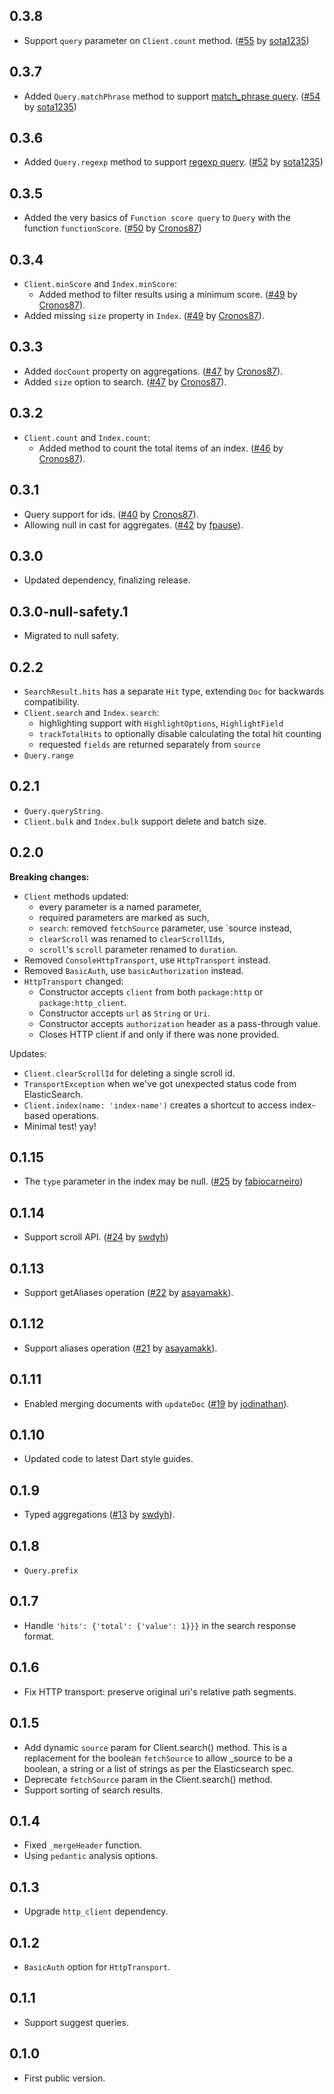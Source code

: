 ## 0.3.8

- Support `query` parameter on `Client.count` method. ([#55](https://github.com/isoos/elastic_client/pull/55) by [sota1235](https://github.com/sota1235))

## 0.3.7

- Added `Query.matchPhrase` method to support [match_phrase query](https://www.elastic.co/guide/en/elasticsearch/reference/current/query-dsl-match-query-phrase.html).
  ([#54](https://github.com/isoos/elastic_client/pull/54) by [sota1235](https://github.com/sota1235))

## 0.3.6

- Added `Query.regexp` method to support [regexp query](https://www.elastic.co/guide/en/elasticsearch/reference/current/query-dsl-regexp-query.html). ([#52](https://github.com/isoos/elastic_client/pull/52) by [sota1235](https://github.com/sota1235))

## 0.3.5

- Added the very basics of `Function score query` to `Query` with the function `functionScore`. ([#50](https://github.com/isoos/elastic_client/pull/50) by [Cronos87](https://github.com/Cronos87))

## 0.3.4

- `Client.minScore` and `Index.minScore`:
  - Added method to filter results using a minimum score. ([#49](https://github.com/isoos/elastic_client/pull/49) by [Cronos87](https://github.com/Cronos87)).
- Added missing `size` property in `Index`. ([#49](https://github.com/isoos/elastic_client/pull/49) by [Cronos87](https://github.com/Cronos87)).

## 0.3.3

- Added `docCount` property on aggregations. ([#47](https://github.com/isoos/elastic_client/pull/47) by [Cronos87](https://github.com/Cronos87)).
- Added `size` option to search. ([#47](https://github.com/isoos/elastic_client/pull/47) by [Cronos87](https://github.com/Cronos87)).

## 0.3.2

- `Client.count` and `Index.count`:
  - Added method to count the total items of an index. ([#46](https://github.com/isoos/elastic_client/pull/46) by [Cronos87](https://github.com/Cronos87)).


## 0.3.1

- Query support for ids. ([#40](https://github.com/isoos/elastic_client/pull/40) by [Cronos87](https://github.com/Cronos87)).
- Allowing null in cast for aggregates. ([#42](https://github.com/isoos/elastic_client/pull/42) by [fpause](https://github.com/fpause)).

## 0.3.0

- Updated dependency, finalizing release.

## 0.3.0-null-safety.1

- Migrated to null safety.

## 0.2.2

- `SearchResult.hits` has a separate `Hit` type, extending `Doc` for backwards compatibility.
- `Client.search` and `Index.search`:
  - highlighting support with `HighlightOptions`, `HighlightField`
  - `trackTotalHits` to optionally disable calculating the total hit counting
  - requested `fields` are returned separately from `source`
- `Query.range`

## 0.2.1

- `Query.queryString`.
- `Client.bulk` and `Index.bulk` support delete and batch size.

## 0.2.0

**Breaking changes:**
- `Client` methods updated:
  - every parameter is a named parameter,
  - required parameters are marked as such,
  - `search`: removed `fetchSource` parameter, use `source instead,
  - `clearScroll` was renamed to `clearScrollIds`,
  - `scroll`'s `scroll` parameter renamed to `duration`.
- Removed `ConsoleHttpTransport`, use `HttpTransport` instead.
- Removed `BasicAuth`, use `basicAuthorization` instead.
- `HttpTransport` changed:
  - Constructor accepts `client` from both `package:http` or `package:http_client`.
  - Constructor accepts `url` as `String` or `Uri`.
  - Constructor accepts `authorization` header as a pass-through value.
  - Closes HTTP client if and only if there was none provided.

Updates:
- `Client.clearScrollId` for deleting a single scroll id.
- `TransportException` when we've got unexpected status code from ElasticSearch.
- `Client.index(name: 'index-name')` creates a shortcut to access index-based operations.
- Minimal test! yay!

## 0.1.15

- The `type` parameter in the index may be null. ([#25](https://github.com/isoos/elastic_client/pull/25) by [fabiocarneiro](https://github.com/fabiocarneiro))

## 0.1.14

- Support scroll API. ([#24](https://github.com/isoos/elastic_client/pull/24) by [swdyh](https://github.com/swdyh))

## 0.1.13

- Support getAliases operation ([#22](https://github.com/isoos/elastic_client/pull/22) by [asayamakk](https://github.com/asayamakk)).

## 0.1.12

- Support aliases operation ([#21](https://github.com/isoos/elastic_client/pull/21) by [asayamakk](https://github.com/asayamakk)).

## 0.1.11

- Enabled merging documents with `updateDoc` ([#19](https://github.com/isoos/elastic_client/pull/19) by [jodinathan](https://github.com/jodinathan)).

## 0.1.10

- Updated code to latest Dart style guides.

## 0.1.9

- Typed aggregations ([#13](https://github.com/isoos/elastic_client/pull/13) by [swdyh](https://github.com/swdyh)).

## 0.1.8

- `Query.prefix`

## 0.1.7

- Handle `'hits': {'total': {'value': 1}}}` in the search response format.

## 0.1.6

- Fix HTTP transport: preserve original uri's relative path segments.

## 0.1.5

- Add dynamic `source` param for Client.search() method. This is a replacement for the boolean `fetchSource` to allow _source to be a boolean, a string or a list of strings as per the Elasticsearch spec.
- Deprecate `fetchSource` param in the Client.search() method.
- Support sorting of search results.

## 0.1.4

- Fixed `_mergeHeader` function.
- Using `pedantic` analysis options.

## 0.1.3

- Upgrade `http_client` dependency.

## 0.1.2

- `BasicAuth` option for `HttpTransport`.

## 0.1.1

- Support suggest queries.

## 0.1.0

- First public version.
